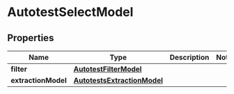 

# AutotestSelectModel


## Properties

| Name | Type | Description | Notes |
|------------ | ------------- | ------------- | -------------|
|**filter** | [**AutotestFilterModel**](AutotestFilterModel.md) |  |  |
|**extractionModel** | [**AutotestsExtractionModel**](AutotestsExtractionModel.md) |  |  |



